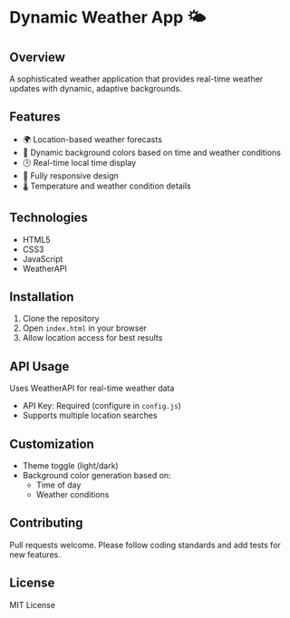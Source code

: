 # Dynamic Weather App 🌤️

## Overview
A sophisticated weather application that provides real-time weather updates with dynamic, adaptive backgrounds.

## Features
- 🌍 Location-based weather forecasts
- 🎨 Dynamic background colors based on time and weather conditions
- 🕒 Real-time local time display
- 📱 Fully responsive design
- 🌡️ Temperature and weather condition details

## Technologies
- HTML5
- CSS3
- JavaScript
- WeatherAPI

## Installation
1. Clone the repository
2. Open `index.html` in your browser
3. Allow location access for best results

## API Usage
Uses WeatherAPI for real-time weather data
- API Key: Required (configure in `config.js`)
- Supports multiple location searches

## Customization
- Theme toggle (light/dark)
- Background color generation based on:
  - Time of day
  - Weather conditions

## Contributing
Pull requests welcome. Please follow coding standards and add tests for new features.

## License
MIT License
